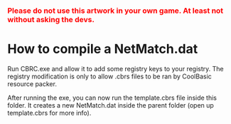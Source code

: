 <h3 style="color: red">Please do not use this artwork in your own game.
At least not without asking the devs.</h3>


How to compile a NetMatch.dat
=============================
Run CBRC.exe and allow it to add some registry keys to
your registry. The registry modification is only to allow
.cbrs files to be ran by CoolBasic resource packer.

After running the exe, you can now run the template.cbrs
file inside this folder. It creates a new NetMatch.dat
inside the parent folder (open up template.cbrs for more
info).